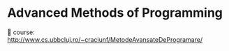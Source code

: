 # Advanced Methods of Programming

:bookmark: course: 
http://www.cs.ubbcluj.ro/~craciunf/MetodeAvansateDeProgramare/